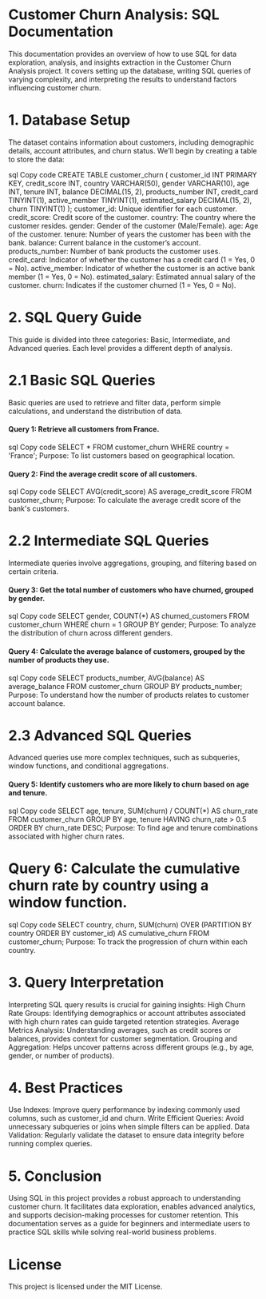 # Customer Churn Analysis: SQL Documentation
This documentation provides an overview of how to use SQL for data exploration, analysis, and insights extraction in the Customer Churn Analysis project. It covers setting up the database, writing SQL queries of varying complexity, and interpreting the results to understand factors influencing customer churn.

# 1. Database Setup
The dataset contains information about customers, including demographic details, account attributes, and churn status. We'll begin by creating a table to store the data:

sql
Copy code
CREATE TABLE customer_churn (
    customer_id INT PRIMARY KEY,
    credit_score INT,
    country VARCHAR(50),
    gender VARCHAR(10),
    age INT,
    tenure INT,
    balance DECIMAL(15, 2),
    products_number INT,
    credit_card TINYINT(1),
    active_member TINYINT(1),
    estimated_salary DECIMAL(15, 2),
    churn TINYINT(1)
);
customer_id: Unique identifier for each customer.
credit_score: Credit score of the customer.
country: The country where the customer resides.
gender: Gender of the customer (Male/Female).
age: Age of the customer.
tenure: Number of years the customer has been with the bank.
balance: Current balance in the customer’s account.
products_number: Number of bank products the customer uses.
credit_card: Indicator of whether the customer has a credit card (1 = Yes, 0 = No).
active_member: Indicator of whether the customer is an active bank member (1 = Yes, 0 = No).
estimated_salary: Estimated annual salary of the customer.
churn: Indicates if the customer churned (1 = Yes, 0 = No).

# 2. SQL Query Guide
This guide is divided into three categories: Basic, Intermediate, and Advanced queries. Each level provides a different depth of analysis.

# 2.1 Basic SQL Queries
Basic queries are used to retrieve and filter data, perform simple calculations, and understand the distribution of data.

####  Query 1: Retrieve all customers from France.

sql
Copy code
SELECT * FROM customer_churn
WHERE country = 'France';
Purpose: To list customers based on geographical location.

####  Query 2: Find the average credit score of all customers.

sql
Copy code
SELECT AVG(credit_score) AS average_credit_score
FROM customer_churn;
Purpose: To calculate the average credit score of the bank's customers.

# 2.2 Intermediate SQL Queries
Intermediate queries involve aggregations, grouping, and filtering based on certain criteria.

####  Query 3: Get the total number of customers who have churned, grouped by gender.

sql
Copy code
SELECT gender, COUNT(*) AS churned_customers
FROM customer_churn
WHERE churn = 1
GROUP BY gender;
Purpose: To analyze the distribution of churn across different genders.

####  Query 4: Calculate the average balance of customers, grouped by the number of products they use.

sql
Copy code
SELECT products_number, AVG(balance) AS average_balance
FROM customer_churn
GROUP BY products_number;
Purpose: To understand how the number of products relates to customer account balance.

# 2.3 Advanced SQL Queries
Advanced queries use more complex techniques, such as subqueries, window functions, and conditional aggregations.

#### Query 5: Identify customers who are more likely to churn based on age and tenure.

sql
Copy code
SELECT age, tenure, 
       SUM(churn) / COUNT(*) AS churn_rate
FROM customer_churn
GROUP BY age, tenure
HAVING churn_rate > 0.5
ORDER BY churn_rate DESC;
Purpose: To find age and tenure combinations associated with higher churn rates.

# Query 6: Calculate the cumulative churn rate by country using a window function.

sql
Copy code
SELECT country, churn,
       SUM(churn) OVER (PARTITION BY country ORDER BY customer_id) AS cumulative_churn
FROM customer_churn;
Purpose: To track the progression of churn within each country.

# 3. Query Interpretation

Interpreting SQL query results is crucial for gaining insights:
High Churn Rate Groups: Identifying demographics or account attributes associated with high churn rates can guide targeted retention strategies.
Average Metrics Analysis: Understanding averages, such as credit scores or balances, provides context for customer segmentation.
Grouping and Aggregation: Helps uncover patterns across different groups (e.g., by age, gender, or number of products).

# 4. Best Practices

Use Indexes: Improve query performance by indexing commonly used columns, such as customer_id and churn.
Write Efficient Queries: Avoid unnecessary subqueries or joins when simple filters can be applied.
Data Validation: Regularly validate the dataset to ensure data integrity before running complex queries.

# 5. Conclusion

Using SQL in this project provides a robust approach to understanding customer churn. It facilitates data exploration, enables advanced analytics, and supports decision-making processes for customer retention. This documentation serves as a guide for beginners and intermediate users to practice SQL skills while solving real-world business problems.

# License
This project is licensed under the MIT License.
